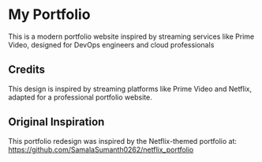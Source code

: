 # My Portfolio

This is a modern portfolio website inspired by streaming services like Prime Video, designed for DevOps engineers and cloud professionals

## Credits

This design is inspired by streaming platforms like Prime Video and Netflix, adapted for a professional portfolio website.

## Original Inspiration

This portfolio redesign was inspired by the Netflix-themed portfolio at: https://github.com/SamalaSumanth0262/netflix_portfolio